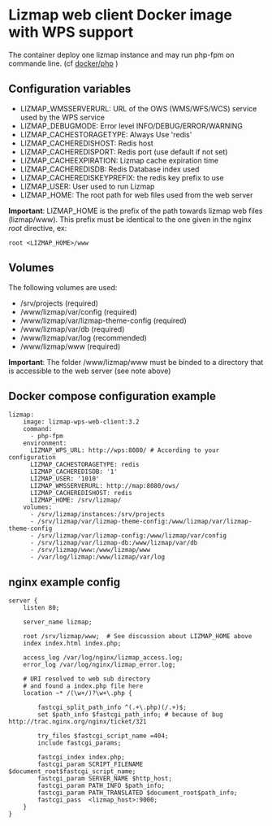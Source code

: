 # Lizmap web client Docker image with WPS support

The container deploy one lizmap instance and may run php-fpm on commande line.
(cf [docker/php](https://hub.docker.com/_/php/) )


## Configuration variables

- LIZMAP\_WMSSERVERURL: URL of the OWS (WMS/WFS/WCS) service used by the WPS service 
- LIZMAP\_DEBUGMODE: Error level INFO/DEBUG/ERROR/WARNING
- LIZMAP\_CACHESTORAGETYPE: Always Use 'redis'
- LIZMAP\_CACHEREDISHOST: Redis host
- LIZMAP\_CACHEREDISPORT: Redis port (use default if not set)
- LIZMAP\_CACHEEXPIRATION: Lizmap cache expiration time 
- LIZMAP\_CACHEREDISDB:  Redis Database index used 
- LIZMAP\_CACHEREDISKEYPREFIX: the redis key prefix to use
- LIZMAP\_USER: User used to run Lizmap
- LIZMAP\_HOME: The root path for web files used from the web server

**Important**: LIZMAP\_HOME is the prefix of the path towards lizmap web files (lizmap/www). This prefix
must be identical to the one given in the nginx *root* directive, ex:
```
root <LIZMAP_HOME>/www
```

## Volumes

The following volumes are used:

- /srv/projects (required)
- /www/lizmap/var/config (required)
- /www/lizmap/var/lizmap-theme-config (required)
- /www/lizmap/var/db (required)
- /www/lizmap/var/log (recommended)
- /www/lizmap/www (required)

**Important**: The folder /www/lizmap/www must be binded to a directory that is accessible to the web server (see note above)

## Docker compose configuration example

```
lizmap:
    image: lizmap-wps-web-client:3.2
    command: 
      - php-fpm
    environment:
      LIZMAP_WPS_URL: http://wps:8080/ # According to your configuration
      LIZMAP_CACHESTORAGETYPE: redis   
      LIZMAP_CACHEREDISDB: '1'
      LIZMAP_USER: '1010'
      LIZMAP_WMSSERVERURL: http://map:8080/ows/
      LIZMAP_CACHEREDISHOST: redis
      LIZMAP_HOME: /srv/lizmap/
    volumes:
      - /srv/lizmap/instances:/srv/projects
      - /srv/lizmap/var/lizmap-theme-config:/www/lizmap/var/lizmap-theme-config
      - /srv/lizmap/var/lizmap-config:/www/lizmap/var/config
      - /srv/lizmap/var/lizmap-db:/www/lizmap/var/db
      - /srv/lizmap/www:/www/lizmap/www
      - /var/log/lizmap:/www/lizmap/var/log
```

## nginx example config

```
server {
    listen 80;

    server_name lizmap;
   
    root /srv/lizmap/www;  # See discussion about LIZMAP_HOME above
    index index.html index.php;

    access_log /var/log/nginx/lizmap_access.log;
    error_log /var/log/nginx/lizmap_error.log;

    # URI resolved to web sub directory
    # and found a index.php file here
    location ~* /(\w+/)?\w+\.php {

        fastcgi_split_path_info ^(.+\.php)(/.+)$;
        set $path_info $fastcgi_path_info; # because of bug http://trac.nginx.org/nginx/ticket/321

        try_files $fastcgi_script_name =404;
        include fastcgi_params;
    
        fastcgi_index index.php;
        fastcgi_param SCRIPT_FILENAME $document_root$fastcgi_script_name;
        fastcgi_param SERVER_NAME $http_host;
        fastcgi_param PATH_INFO $path_info;
        fastcgi_param PATH_TRANSLATED $document_root$path_info;
        fastcgi_pass  <lizmap_host>:9000;
    }
}
```

